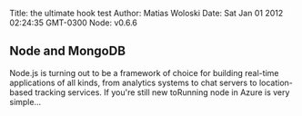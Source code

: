 Title: the ultimate hook test
Author: Matias Woloski
Date: Sat Jan 01 2012 02:24:35 GMT-0300
Node: v0.6.6

## Node and MongoDB

Node.js is turning out to be a framework of choice for building
real-time applications of all kinds, from analytics systems to chat
servers to location-based tracking services. If you're still new toRunning node in Azure is very simple...